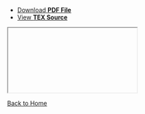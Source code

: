 <ul class="downloads">
    <li><a href="https://github.com/tdemarcy/resume/raw/master/resume.pdf">Download <strong>PDF File</strong></a></li>
    <li><a href="https://github.com/tdemarcy/resume">View <strong>TEX Source</strong></a></li>
</ul>

<iframe>
    <embed src="https://github.com/tdemarcy/resume/raw/master/resume.pdf" width="100%"/>
</iframe>

[Back to Home](./index.html)